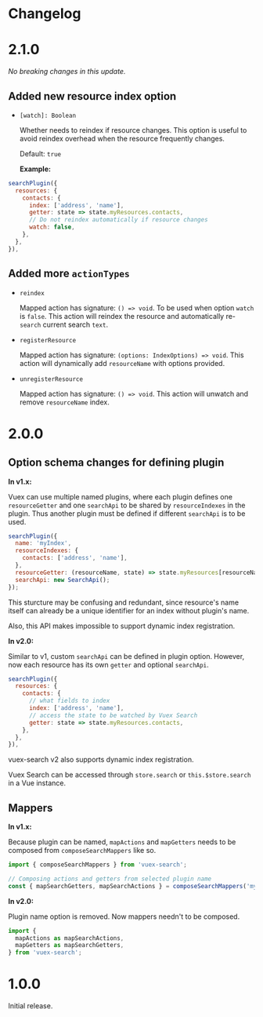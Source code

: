 # Changelog

# 2.1.0

_No breaking changes in this update._

## Added new resource index option

* `[watch]: Boolean`

  Whether needs to reindex if resource changes. This option is useful to avoid reindex overhead when the resource frequently changes.

  Default: `true`

  __Example:__

```javascript
searchPlugin({
  resources: {
    contacts: {
      index: ['address', 'name'],
      getter: state => state.myResources.contacts,
      // Do not reindex automatically if resource changes
      watch: false,
    },
  },
}),
```

## Added more `actionTypes`

* `reindex`

  Mapped action has signature: `() => void`. To be used when option `watch` is `false`. This action will reindex the resource and automatically re-`search` current search `text`.

* `registerResource`

  Mapped action has signature: `(options: IndexOptions) => void`. This action will dynamically add `resourceName` with options provided.

* `unregisterResource`

  Mapped action has signature: `() => void`. This action will unwatch and remove `resourceName` index.

# 2.0.0

## Option schema changes for defining plugin

__In v1.x:__

Vuex can use multiple named plugins, where each plugin defines one `resourceGetter` and one `searchApi` to be shared by `resourceIndexes` in the plugin. Thus another plugin must be defined if different `searchApi` is to be used.

```js
searchPlugin({
  name: 'myIndex',
  resourceIndexes: {
    contacts: ['address', 'name'],
  },
  resourceGetter: (resourceName, state) => state.myResources[resourceName],
  searchApi: new SearchApi();
});
```

This sturcture may be confusing and redundant, since resource's name itself can already be a unique identifier for an index without plugin's name.

Also, this API makes impossible to support dynamic index registration.

__In v2.0:__

Similar to v1, custom `searchApi` can be defined in plugin option. However, now each resource has its own `getter` and optional `searchApi`.

```js
searchPlugin({
  resources: {
    contacts: {
      // what fields to index
      index: ['address', 'name'],
      // access the state to be watched by Vuex Search
      getter: state => state.myResources.contacts,
    },
  },
}),
```

vuex-search v2 also supports dynamic index registration.

Vuex Search can be accessed through `store.search` or `this.$store.search` in a Vue instance.

## Mappers

__In v1.x:__

Because plugin can be named, `mapActions` and `mapGetters` needs to be composed from `composeSearchMappers` like so.

```js
import { composeSearchMappers } from 'vuex-search';

// Composing actions and getters from selected plugin name
const { mapSearchGetters, mapSearchActions } = composeSearchMappers('myIndex');
```

__In v2.0:__

Plugin name option is removed. Now mappers needn't to be composed.

```js
import {
  mapActions as mapSearchActions,
  mapGetters as mapSearchGetters,
} from 'vuex-search';
```

# 1.0.0

Initial release.
